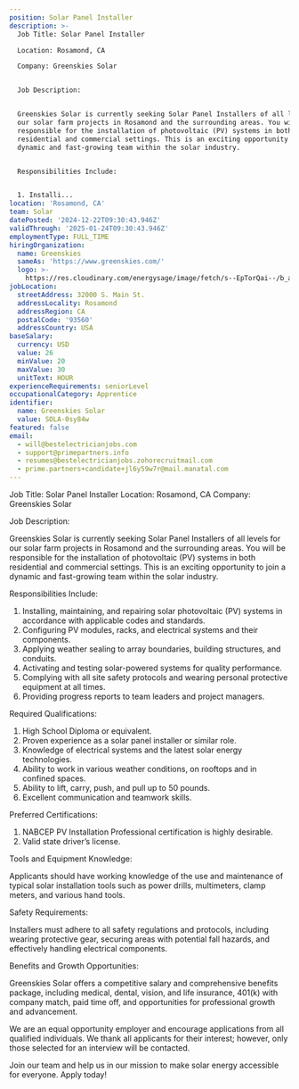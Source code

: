 ```yaml
---
position: Solar Panel Installer
description: >-
  Job Title: Solar Panel Installer

  Location: Rosamond, CA

  Company: Greenskies Solar


  Job Description:


  Greenskies Solar is currently seeking Solar Panel Installers of all levels for
  our solar farm projects in Rosamond and the surrounding areas. You will be
  responsible for the installation of photovoltaic (PV) systems in both
  residential and commercial settings. This is an exciting opportunity to join a
  dynamic and fast-growing team within the solar industry.


  Responsibilities Include:


  1. Installi...
location: 'Rosamond, CA'
team: Solar
datePosted: '2024-12-22T09:30:43.946Z'
validThrough: '2025-01-24T09:30:43.946Z'
employmentType: FULL_TIME
hiringOrganization:
  name: Greenskies
  sameAs: 'https://www.greenskies.com/'
  logo: >-
    https://res.cloudinary.com/energysage/image/fetch/s--EpTorQai--/b_auto,c_pad,f_auto,h_200,q_auto,w_200/https://es-media-prod.s3.amazonaws.com/media/supplier/logo/source/Greenskies_Clean_Focus_Company.jpg
jobLocation:
  streetAddress: 32000 S. Main St.
  addressLocality: Rosamond
  addressRegion: CA
  postalCode: '93560'
  addressCountry: USA
baseSalary:
  currency: USD
  value: 26
  minValue: 20
  maxValue: 30
  unitText: HOUR
experienceRequirements: seniorLevel
occupationalCategory: Apprentice
identifier:
  name: Greenskies Solar
  value: SOLA-0sy84w
featured: false
email:
  - will@bestelectricianjobs.com
  - support@primepartners.info
  - resumes@bestelectricianjobs.zohorecruitmail.com
  - prime.partners+candidate+jl6y59w7r@mail.manatal.com
---
```




Job Title: Solar Panel Installer
Location: Rosamond, CA
Company: Greenskies Solar

Job Description:

Greenskies Solar is currently seeking Solar Panel Installers of all levels for our solar farm projects in Rosamond and the surrounding areas. You will be responsible for the installation of photovoltaic (PV) systems in both residential and commercial settings. This is an exciting opportunity to join a dynamic and fast-growing team within the solar industry.

Responsibilities Include:

1. Installing, maintaining, and repairing solar photovoltaic (PV) systems in accordance with applicable codes and standards.
2. Configuring PV modules, racks, and electrical systems and their components.
3. Applying weather sealing to array boundaries, building structures, and conduits.
4. Activating and testing solar-powered systems for quality performance.
5. Complying with all site safety protocols and wearing personal protective equipment at all times.
6. Providing progress reports to team leaders and project managers.

Required Qualifications:

1. High School Diploma or equivalent.
2. Proven experience as a solar panel installer or similar role.
3. Knowledge of electrical systems and the latest solar energy technologies.
4. Ability to work in various weather conditions, on rooftops and in confined spaces.
5. Ability to lift, carry, push, and pull up to 50 pounds.
6. Excellent communication and teamwork skills.

Preferred Certifications:

1. NABCEP PV Installation Professional certification is highly desirable.
2. Valid state driver’s license.

Tools and Equipment Knowledge:

Applicants should have working knowledge of the use and maintenance of typical solar installation tools such as power drills, multimeters, clamp meters, and various hand tools.

Safety Requirements:

Installers must adhere to all safety regulations and protocols, including wearing protective gear, securing areas with potential fall hazards, and effectively handling electrical components.

Benefits and Growth Opportunities:

Greenskies Solar offers a competitive salary and comprehensive benefits package, including medical, dental, vision, and life insurance, 401(k) with company match, paid time off, and opportunities for professional growth and advancement.

We are an equal opportunity employer and encourage applications from all qualified individuals. We thank all applicants for their interest; however, only those selected for an interview will be contacted.

Join our team and help us in our mission to make solar energy accessible for everyone. Apply today!
